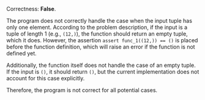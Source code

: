 Correctness: **False**.

The program does not correctly handle the case when the input tuple has only one element. According to the problem description, if the input is a tuple of length 1 (e.g., `(12,)`), the function should return an empty tuple, which it does. However, the assertion `assert func_1((12,)) == ()` is placed before the function definition, which will raise an error if the function is not defined yet. 

Additionally, the function itself does not handle the case of an empty tuple. If the input is `()`, it should return `()`, but the current implementation does not account for this case explicitly.

Therefore, the program is not correct for all potential cases.